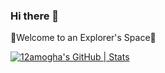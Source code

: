 ### Hi there 👋

🚀Welcome to an Explorer's Space🚀

[![12amogha's GitHub | Stats](https://stats.quine.sh/12amogha/github?theme=light)](https://quine.sh)
<!--
**12amogha/12amogha** is a ✨ _special_ ✨ repository because its `README.md` (this file) appears on your GitHub profile.

Here are some ideas to get you started:

- 🔭 I’m currently working on ...
- 🌱 I’m currently learning ...
- 👯 I’m looking to collaborate on ...
- 🤔 I’m looking for help with ...
- 💬 Ask me about ...
- 📫 How to reach me: ...
- 😄 Pronouns: ...
- ⚡ Fun fact: ...
-->

